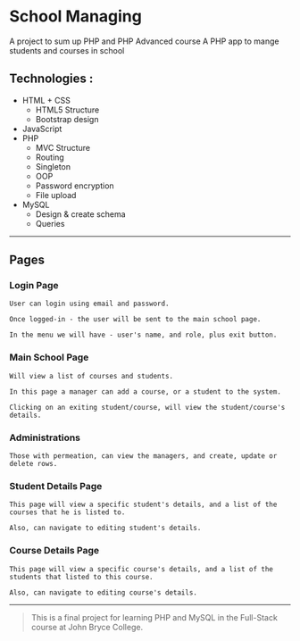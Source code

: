 # School Managing

A project to sum up PHP and PHP Advanced course
A PHP app to mange students and courses in school

## Technologies :

- HTML + CSS
    - HTML5 Structure
    - Bootstrap design
- JavaScript
- PHP
    - MVC Structure
    - Routing
    - Singleton
    - OOP
    - Password encryption
    - File upload
- MySQL
    - Design & create schema
    - Queries

---

## Pages

### Login Page

    User can login using email and password.

    Once logged-in - the user will be sent to the main school page.

    In the menu we will have - user's name, and role, plus exit button.

### Main School Page

    Will view a list of courses and students.

    In this page a manager can add a course, or a student to the system.

    Clicking on an exiting student/course, will view the student/course's details.

### Administrations

    Those with permeation, can view the managers, and create, update or delete rows.

### Student Details Page

    This page will view a specific student's details, and a list of the courses that he is listed to.

    Also, can navigate to editing student's details.

### Course Details Page

    This page will view a specific course's details, and a list of the students that listed to this course.

    Also, can navigate to editing course's details.

---

> This is a final project for learning PHP and MySQL in the Full-Stack course at John Bryce College.
